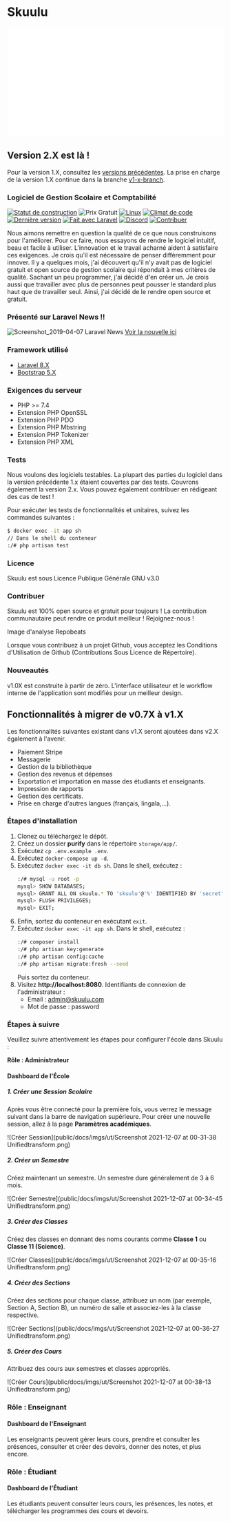 # Skuulu

![Logo de Skuulu](public/appname.svg)

## Version 2.X est là !

Pour la version 1.X, consultez les [versions précédentes](https://github.com/changeweb/Unifiedtransform/releases). La prise en charge de la version 1.X continue dans la branche [v1-x-branch](https://github.com/changeweb/Unifiedtransform/tree/v1-x-branch).

### Logiciel de Gestion Scolaire et Comptabilité

[![Statut de construction](https://travis-ci.org/changeweb/Unifiedtransform.svg?branch=master)](https://travis-ci.org/changeweb/Unifiedtransform)
![Prix Gratuit](https://img.shields.io/badge/Prix-Gratuit-brightgreen)
[![Linux](https://img.shields.io/travis/changeweb/Unifiedtransform/master.svg?label=linux)](https://travis-ci.org/changeweb/Unifiedtransform)
[![Climat de code](https://codeclimate.com/github/changeweb/Unifiedtransform/badges/gpa.svg)](https://codeclimate.com/github/changeweb/Unifiedtransform)
[![Dernière version](https://img.shields.io/github/release/changeweb/Unifiedtransform/all.svg)](https://github.com/changeweb/Unifiedtransform/releases)
[![Fait avec Laravel](https://madewithlaravel.com/storage/repo-shields/1362-shield.svg)](https://madewithlaravel.com/p/unifiedtransform/shield-link)
[![Discord](https://img.shields.io/discord/917848091107946556)](https://discord.gg/8sz6kpup99)
[![Contribuer](https://img.shields.io/badge/Aide%20Requise-Contribuer-blue)](https://github.com/changeweb/Unifiedtransform/issues?q=is%3Aissue+is%3Aopen)

Nous aimons remettre en question la qualité de ce que nous construisons pour l'améliorer. Pour ce faire, nous essayons de rendre le logiciel intuitif, beau et facile à utiliser. L'innovation et le travail acharné aident à satisfaire ces exigences. Je crois qu'il est nécessaire de penser différemment pour innover. Il y a quelques mois, j'ai découvert qu'il n'y avait pas de logiciel gratuit et open source de gestion scolaire qui répondait à mes critères de qualité. Sachant un peu programmer, j'ai décidé d'en créer un. Je crois aussi que travailler avec plus de personnes peut pousser le standard plus haut que de travailler seul. Ainsi, j'ai décidé de le rendre open source et gratuit.

### Présenté sur Laravel News !!

![Screenshot_2019-04-07 Laravel News](https://user-images.githubusercontent.com/9896315/55683832-1b3c8c80-5966-11e9-8dfb-ab30a79a98ed.png)
[Voir la nouvelle ici](https://laravel-news.com/unified-transform-open-source-school-management-platform)

### Framework utilisé

-   [Laravel 8.X](https://laravel.com/docs/8.x)
-   [Bootstrap 5.X](https://getbootstrap.com/docs/5.0/getting-started/introduction/)

### Exigences du serveur

-   PHP >= 7.4
-   Extension PHP OpenSSL
-   Extension PHP PDO
-   Extension PHP Mbstring
-   Extension PHP Tokenizer
-   Extension PHP XML

### Tests

Nous voulons des logiciels testables. La plupart des parties du logiciel dans la version précédente 1.x étaient couvertes par des tests. Couvrons également la version 2.x. Vous pouvez également contribuer en rédigeant des cas de test !

Pour exécuter les tests de fonctionnalités et unitaires, suivez les commandes suivantes :

```bash
$ docker exec -it app sh
// Dans le shell du conteneur
:/# php artisan test
```

### Licence

Skuulu est sous Licence Publique Générale GNU v3.0

### Contribuer

Skuulu est 100% open source et gratuit pour toujours ! La contribution communautaire peut rendre ce produit meilleur ! Rejoignez-nous !

Image d'analyse Repobeats

Lorsque vous contribuez à un projet Github, vous acceptez les Conditions d'Utilisation de Github (Contributions Sous Licence de Répertoire).

### Nouveautés

v1.0X est construite à partir de zéro. L'interface utilisateur et le workflow interne de l'application sont modifiés pour un meilleur design.

## Fonctionnalités à migrer de v0.7X à v1.X

Les fonctionnalités suivantes existant dans v1.X seront ajoutées dans v2.X également à l'avenir.

-   Paiement Stripe
-   Messagerie
-   Gestion de la bibliothèque
-   Gestion des revenus et dépenses
-   Exportation et importation en masse des étudiants et enseignants.
-   Impression de rapports
-   Gestion des certificats.
-   Prise en charge d'autres langues (français, lingala,...).

### Étapes d'installation

1. Clonez ou téléchargez le dépôt.
2. Créez un dossier **purify** dans le répertoire `storage/app/`.
3. Exécutez `cp .env.example .env`.
4. Exécutez `docker-compose up -d`.
5. Exécutez `docker exec -it db sh`. Dans le shell, exécutez :
    ```bash
    :/# mysql -u root -p
    mysql> SHOW DATABASES;
    mysql> GRANT ALL ON skuulu.* TO 'skuulu'@'%' IDENTIFIED BY 'secret';
    mysql> FLUSH PRIVILEGES;
    mysql> EXIT;
    ```
6. Enfin, sortez du conteneur en exécutant `exit`.
7. Exécutez `docker exec -it app sh`. Dans le shell, exécutez :
    ```bash
    :/# composer install
    :/# php artisan key:generate
    :/# php artisan config:cache
    :/# php artisan migrate:fresh --seed
    ```
    Puis sortez du conteneur.
8. Visitez **http://localhost:8080**. Identifiants de connexion de l'administrateur :
    - Email : admin@skuulu.com
    - Mot de passe : password

### Étapes à suivre

Veuillez suivre attentivement les étapes pour configurer l'école dans Skuulu :

**Rôle : Administrateur**

#### Dashboard de l'École

##### 1. Créer une Session Scolaire

Après vous être connecté pour la première fois, vous verrez le message suivant dans la barre de navigation supérieure. Pour créer une nouvelle session, allez à la page **Paramètres académiques**.

![Créer Session](public/docs/imgs/ut/Screenshot 2021-12-07 at 00-31-38 Unifiedtransform.png)

##### 2. Créer un Semestre

Créez maintenant un semestre. Un semestre dure généralement de 3 à 6 mois.

![Créer Semestre](public/docs/imgs/ut/Screenshot 2021-12-07 at 00-34-45 Unifiedtransform.png)

##### 3. Créer des Classes

Créez des classes en donnant des noms courants comme **Classe 1** ou **Classe 11 (Science)**.

![Créer Classes](public/docs/imgs/ut/Screenshot 2021-12-07 at 00-35-16 Unifiedtransform.png)

##### 4. Créer des Sections

Créez des sections pour chaque classe, attribuez un nom (par exemple, Section A, Section B), un numéro de salle et associez-les à la classe respective.

![Créer Sections](public/docs/imgs/ut/Screenshot 2021-12-07 at 00-36-27 Unifiedtransform.png)

##### 5. Créer des Cours

Attribuez des cours aux semestres et classes appropriés.

![Créer Cours](public/docs/imgs/ut/Screenshot 2021-12-07 at 00-38-13 Unifiedtransform.png)

### Rôle : Enseignant

#### Dashboard de l'Enseignant

Les enseignants peuvent gérer leurs cours, prendre et consulter les présences, consulter et créer des devoirs, donner des notes, et plus encore.

### Rôle : Étudiant

#### Dashboard de l'Étudiant

Les étudiants peuvent consulter leurs cours, les présences, les notes, et télécharger les programmes des cours et devoirs.
